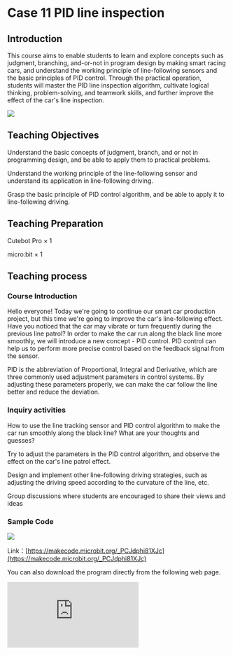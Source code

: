﻿---
sidebar_position: 11
sidebar_label: case 11 PID line inspection
---

# Case 11 PID line inspection

## Introduction

This course aims to enable students to learn and explore concepts such as judgment, branching, and-or-not in program design by making smart racing cars, and understand the working principle of line-following sensors and the basic principles of PID control. Through the practical operation, students will master the PID line inspection algorithm, cultivate logical thinking, problem-solving, and teamwork skills, and further improve the effect of the car's line inspection.

![](https://wiki-media-ef.oss-cn-hongkong.aliyuncs.com//images/cutebot-pro-case-11-01.png)

## Teaching Objectives

Understand the basic concepts of judgment, branch, and or not in programming design, and be able to apply them to practical problems.

Understand the working principle of the line-following sensor and understand its application in line-following driving.

Grasp the basic principle of PID control algorithm, and be able to apply it to line-following driving.


## Teaching Preparation

Cutebot Pro × 1

micro:bit × 1

## Teaching process

### Course Introduction

Hello everyone! Today we're going to continue our smart car production project, but this time we're going to improve the car's line-following effect. Have you noticed that the car may vibrate or turn frequently during the previous line patrol? In order to make the car run along the black line more smoothly, we will introduce a new concept - PID control. PID control can help us to perform more precise control based on the feedback signal from the sensor.

PID is the abbreviation of Proportional, Integral and Derivative, which are three commonly used adjustment parameters in control systems. By adjusting these parameters properly, we can make the car follow the line better and reduce the deviation.

### Inquiry activities

How to use the line tracking sensor and PID control algorithm to make the car run smoothly along the black line? What are your thoughts and guesses?

Try to adjust the parameters in the PID control algorithm, and observe the effect on the car's line patrol effect.

Design and implement other line-following driving strategies, such as adjusting the driving speed according to the curvature of the line, etc.

Group discussions where students are encouraged to share their views and ideas

### Sample Code

![](https://wiki-media-ef.oss-cn-hongkong.aliyuncs.com//images/cutebot-pro-case-11-02.png)


Link：[https://makecode.microbit.org/_PCJdphi81XJc](https://makecode.microbit.org/_PCJdphi81XJc)

You can also download the program directly from the following web page.

<div
    style={{
        position: 'relative',
        paddingBottom: '60%',
        overflow: 'hidden',
    }}
>
    <iframe
        src="https://makecode.microbit.org/_PCJdphi81XJc"
        frameborder="0"
        sandbox="allow-popups allow-forms allow-scripts allow-same-origin"
        style={{
            position: 'absolute',
            width: '100%',
            height: '100%',
        }}
    />
</div>



### Case Presentation


## Summary and Reflection

Review course content to remind students of what knowledge and skills they have acquired.

Guide students to discuss the problems and difficulties they encountered in the production process, and how to solve these problems.

Encourage students to think about the application fields and future development of smart car production cases.

## Outreach Activities

Let students try to improve the line-following function of the smart car so that it can cope with more complex lines and road conditions.

Guide students to design and implement more complex intersection processing algorithms, considering different traffic rules and situations.

Encourage students to think and discuss the practical application and future development prospects of smart racing cars in daily life.
